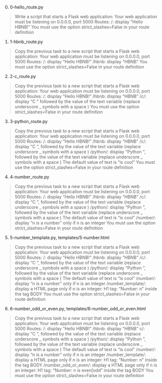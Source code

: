 0. 0-hello_route.py
>Write a script that starts a Flask web application:
>Your web application must be listening on 0.0.0.0, port 5000
>Routes:
>/: display “Hello HBNB!”
>You must use the option strict_slashes=False in your route definition

1. 1-hbnb_route.py
>Copy the previous task to a new script that starts a Flask web application:
>Your web application must be listening on 0.0.0.0, port 5000
>Routes:
>/: display “Hello HBNB!”
>/hbnb: display “HBNB”
>You must use the option strict_slashes=False in your route definition

2. 2-c_route.py
>Copy the previous task to a new script that starts a Flask web application:
>Your web application must be listening on 0.0.0.0, port 5000
>Routes:
>/: display “Hello HBNB!”
>/hbnb: display “HBNB”
>/c/<text>: display “C ” followed by the value of the text variable (replace underscore _ symbols with a space )
>You must use the option strict_slashes=False in your route definition

3. 3-python_route.py
>Copy the previous task to a new script that starts a Flask web application:
>Your web application must be listening on 0.0.0.0, port 5000
>Routes:
>/: display “Hello HBNB!”
>/hbnb: display “HBNB”
>/c/<text>: display “C ”, followed by the value of the text variable (replace underscore _ symbols with a space )
>/python/<text>: display “Python ”, followed by the value of the text variable (replace underscore _ symbols with a space )
>The default value of text is “is cool”
>You must use the option strict_slashes=False in your route definition

4. 4-number_route.py
>Copy the previous task to a new script that starts a Flask web application:
>Your web application must be listening on 0.0.0.0, port 5000
>Routes:
>/: display “Hello HBNB!”
>/hbnb: display “HBNB”
>/c/<text>: display “C ”, followed by the value of the text variable (replace underscore _ symbols with a space )
>/python/<text>: display “Python ”, followed by the value of the text variable (replace underscore _ symbols with a space )
>The default value of text is “is cool”
>/number/<n>: display “n is a number” only if n is an integer
>You must use the option strict_slashes=False in your route definition

5. 5-number_template.py, templates/5-number.html
>Copy the previous task to a new script that starts a Flask web application:
>Your web application must be listening on 0.0.0.0, port 5000
>Routes:
>/: display “Hello HBNB!”
>/hbnb: display “HBNB”
>/c/<text>: display “C ”, followed by the value of the text variable (replace underscore _ symbols with a space )
>/python/<text>: display “Python ”, followed by the value of the text variable (replace underscore _ symbols with a space )
>The default value of text is “is cool”
>/number/<n>: display “n is a number” only if n is an integer
>/number_template/<n>: display a HTML page only if n is an integer:
>H1 tag: “Number: n” inside the tag BODY
>You must use the option strict_slashes=False in your route definition

6. 6-number_odd_or_even.py, templates/6-number_odd_or_even.html
>Copy the previous task to a new script that starts a Flask web application:
>Your web application must be listening on 0.0.0.0, port 5000
>Routes:
>/: display “Hello HBNB!”
>/hbnb: display “HBNB”
>c/<text>: display “C ”, followed by the value of the text variable (replace underscore _ symbols with a space )
>/python/<text>: display “Python ”, followed by the value of the text variable (replace underscore _ symbols with a space )
>The default value of text is “is cool”
>/number/<n>: display “n is a number” only if n is an integer
>/number_template/<n>: display a HTML page only if n is an integer:
>H1 tag: “Number: n” inside the tag BODY
>/number_odd_or_even/<n>: display a HTML page only if n is an integer:
>H1 tag: “Number: n is even|odd” inside the tag BODY
>You must use the option strict_slashes=False in your route definition